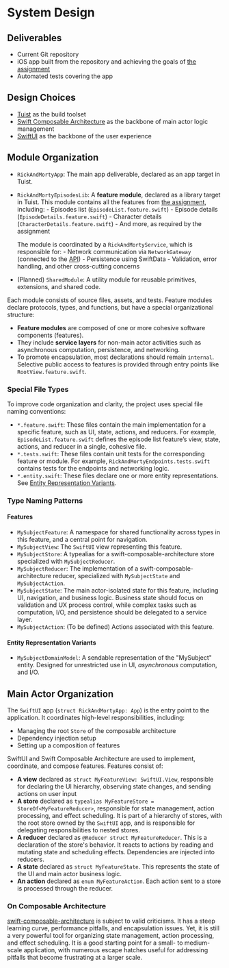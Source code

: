 

# System Design

## Deliverables

- Current Git repository
- iOS app built from the repository and achieving the goals of [the assignment](./assignment.md)
- Automated tests covering the app

## Design Choices

- [Tuist](https://tuist.dev) as the build toolset
- [Swift Composable Architecture](https://github.com/pointfreeco/swift-composable-architecture) as the backbone of main actor logic management
- [SwiftUI](https://developer.apple.com/swiftui/) as the backbone of the user experience


## Module Organization

- `RickAndMortyApp`: The main app deliverable, declared as an app target in Tuist.
- `RickAndMortyEpisodesLib`: A **feature module**, declared as a library target in Tuist. This module contains all the features from [the assignment](./assignment.md), including:
        - Episodes list (`EpisodeList.feature.swift`)
        - Episode details (`EpisodeDetails.feature.swift`)
        - Character details (`CharacterDetails.feature.swift`)
        - And more, as required by the assignment

    The module is coordinated by a `RickAndMortyService`, which is responsible for:
        - Network communication via `NetworkGateway` (connected to the [API](https://rickandmortyapi.com/documentation/#rest))
        - Persistence using SwiftData
        - Validation, error handling, and other cross-cutting concerns

- (Planned) `SharedModule`: A utility module for reusable primitives, extensions, and shared code.

Each module consists of source files, assets, and tests. Feature modules declare protocols, types, and functions, but have a special organizational structure:

- **Feature modules** are composed of one or more cohesive software components (features).
- They include **service layers** for non-main actor activities such as asynchronous computation, persistence, and networking.
- To promote encapsulation, most declarations should remain `internal`. Selective public access to features is provided through entry points like `RootView.feature.swift`.

### Special File Types

To improve code organization and clarity, the project uses special file naming conventions:

- `*.feature.swift`: These files contain the main implementation for a specific feature, such as UI, state, actions, and reducers. For example, `EpisodeList.feature.swift` defines the episode list feature’s view, state, actions, and reducer in a single, cohesive file.
- `*.tests.swift`: These files contain unit tests for the corresponding feature or module. For example, `RickAndMortyEndpoints.tests.swift` contains tests for the endpoints and networking logic.
- `*.entity.swift`: These files declare one or more entity representations. See [Entity Representation Variants](#entity-representation-variants).

### Type Naming Patterns

#### Features
- `MySubjectFeature`: A namespace for shared functionality across types in this feature, and a central point for navigation.
- `MySubjectView`: The `SwiftUI` view representing this feature.
- `MySubjectStore`: A typealias for a swift-composable-architecture store specialized with `MySubjectReducer`.
- `MySubjectReducer`: The implementation of a swift-composable-architecture reducer, specialized with `MySubjectState` and `MySubjectAction`.
- `MySubjectState`: The main actor-isolated state for this feature, including UI, navigation, and business logic. Business state should focus on validation and UX process control, while complex tasks such as computation, I/O, and persistence should be delegated to a service layer.
- `MySubjectAction`: (To be defined) Actions associated with this feature.

#### Entity Representation Variants
- `MySubjectDomainModel`: A sendable representation of the "MySubject" entity. Designed for unrestricted use in UI, *asynchronous* computation, and I/O.

## Main Actor Organization

The `SwiftUI` app (`struct RickAndMortyApp: App`) is the entry point to the application. It coordinates high-level responsibilities, including:
- Managing the root `Store` of the composable architecture
- Dependency injection setup
- Setting up a composition of features

SwiftUI and Swift Composable Architecture are used to implement, coordinate, and compose features.
Features consist of:
- **A view** declared as `struct MyFeatureView: SwiftUI.View`, responsible for declaring the UI hierarchy, observing state changes, and sending actions on user input
- **A store** declared as `typealias MyFeatureStore = StoreOf<MyFeatureReducer>`, responsible for state management, action processing, and effect scheduling. It is part of a hierarchy of stores, with the root store owned by the `SwiftUI` app, and is responsible for delegating responsibilities to nested stores.
- **A reducer** declared as `@Reducer struct MyFeatureReducer`. This is a declaration of the store's behavior. It reacts to actions by reading and mutating state and scheduling effects. Dependencies are injected into reducers.
- **A state** declared as `struct MyFeatureState`. This represents the state of the UI and main actor business logic.
- **An action** declared as `enum MyFeatureAction`. Each action sent to a store is processed through the reducer.

### On Composable Architecture
[swift-composable-architecture](https://github.com/pointfreeco/swift-composable-architecture) is subject to valid criticisms.
It has a steep learning curve, performance pitfalls, and encapsulation issues. Yet, it is still a very powerful tool for organizing state management, action processing, and effect scheduling. It is a good starting point for a small- to medium-scale application, with numerous escape hatches useful for addressing pitfalls that become frustrating at a larger scale.

